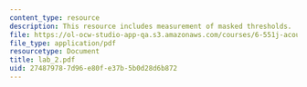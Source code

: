 ```yaml
---
content_type: resource
description: This resource includes measurement of masked thresholds.
file: https://ol-ocw-studio-app-qa.s3.amazonaws.com/courses/6-551j-acoustics-of-speech-and-hearing-fall-2004/274879787d96e80fe37b5b0d28d6b872_lab_2.pdf
file_type: application/pdf
resourcetype: Document
title: lab_2.pdf
uid: 27487978-7d96-e80f-e37b-5b0d28d6b872
---
```

